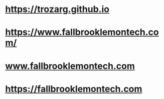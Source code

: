 <!-- Working Site Links for Fallbrook LemonTech DOT COM -->
<!-- 
Project Name: A GitHub Website Builder 1.0
Project Text: Website Starter Kit for Github.com
Author: James Lemon
URI: https://www.fallbrooklemontech.com/
Date Modified: Sept. 20th 2021 9:26PM Pacific/Los Angeles


-->
# https://trozarg.github.io
# https://www.fallbrooklemontech.com/
# www.fallbrooklemontech.com
# https://fallbrooklemontech.com

